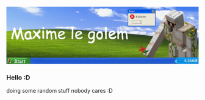 ![alt text](https://github.com/username2000w/username2000w/blob/main/github_banner.png)

### Hello :D

doing some random stuff nobody cares :D
